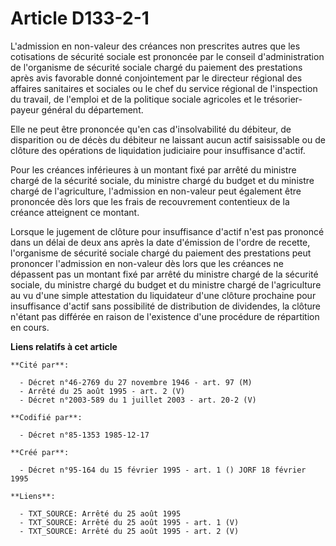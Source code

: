# Article D133-2-1

L'admission en non-valeur des créances non prescrites autres que les cotisations de sécurité sociale est prononcée par le
conseil d'administration de l'organisme de sécurité sociale chargé du paiement des prestations après avis favorable donné
conjointement par le directeur régional des affaires sanitaires et sociales ou le chef du service régional de l'inspection du
travail, de l'emploi et de la politique sociale agricoles et le trésorier-payeur général du département.

Elle ne peut être prononcée qu'en cas d'insolvabilité du débiteur, de disparition ou de décès du débiteur ne laissant aucun
actif saisissable ou de clôture des opérations de liquidation judiciaire pour insuffisance d'actif.

Pour les créances inférieures à un montant fixé par arrêté du ministre chargé de la sécurité sociale, du ministre chargé du
budget et du ministre chargé de l'agriculture, l'admission en non-valeur peut également être prononcée dès lors que les frais
de recouvrement contentieux de la créance atteignent ce montant.

Lorsque le jugement de clôture pour insuffisance d'actif n'est pas prononcé dans un délai de deux ans après la date
d'émission de l'ordre de recette, l'organisme de sécurité sociale chargé du paiement des prestations peut prononcer
l'admission en non-valeur dès lors que les créances ne dépassent pas un montant fixé par arrêté du ministre chargé de la
sécurité sociale, du ministre chargé du budget et du ministre chargé de l'agriculture au vu d'une simple attestation du
liquidateur d'une clôture prochaine pour insuffisance d'actif sans possibilité de distribution de dividendes, la clôture
n'étant pas différée en raison de l'existence d'une procédure de répartition en cours.

**Liens relatifs à cet article**

	**Cité par**:

	  - Décret n°46-2769 du 27 novembre 1946 - art. 97 (M)
	  - Arrêté du 25 août 1995 - art. 2 (V)
	  - Décret n°2003-589 du 1 juillet 2003 - art. 20-2 (V)

	**Codifié par**:

	  - Décret n°85-1353 1985-12-17

	**Créé par**:

	  - Décret n°95-164 du 15 février 1995 - art. 1 () JORF 18 février 1995

	**Liens**:

	  - TXT_SOURCE: Arrêté du 25 août 1995
	  - TXT_SOURCE: Arrêté du 25 août 1995 - art. 1 (V)
	  - TXT_SOURCE: Arrêté du 25 août 1995 - art. 2 (V)
